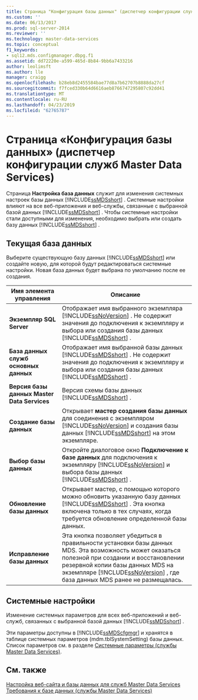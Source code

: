 ```yaml
---
title: Страница "Конфигурация базы данных" (диспетчер конфигурации служб Master Data Services) | Документы Майкрософт
ms.custom: ''
ms.date: 06/13/2017
ms.prod: sql-server-2014
ms.reviewer: ''
ms.technology: master-data-services
ms.topic: conceptual
f1_keywords:
- sql12.mds.configmanager.dbpg.f1
ms.assetid: dd72220e-a599-465d-8b84-9bb6a7433216
author: leolimsft
ms.author: lle
manager: craigg
ms.openlocfilehash: b28eb8d2455584bae77d8a7b62707b8888da27cf
ms.sourcegitcommit: f7fced330b64d6616aeb8766747295807c92dd41
ms.translationtype: MT
ms.contentlocale: ru-RU
ms.lasthandoff: 04/23/2019
ms.locfileid: "62765787"
---
```

# <a name="database-configuration-page-master-data-services-configuration-manager"></a>Страница «Конфигурация базы данных» (диспетчер конфигурации служб Master Data Services)
  Страница **Настройка база данных** служит для изменения системных настроек базы данных [!INCLUDE[ssMDSshort](../includes/ssmdsshort-md.md)] . Системные настройки влияют на все веб-приложения и веб-службы, связанные с выбранной базой данных [!INCLUDE[ssMDSshort](../includes/ssmdsshort-md.md)] . Чтобы системные настройки стали доступными для изменения, необходимо выбрать или создать базу данных [!INCLUDE[ssMDSshort](../includes/ssmdsshort-md.md)] .  
  
## <a name="current-database"></a>Текущая база данных  
 Выберите существующую базу данных [!INCLUDE[ssMDSshort](../includes/ssmdsshort-md.md)] или создайте новую, для которой будут редактироваться системные настройки. Новая база данных будет выбрана по умолчанию после ее создания.  
  
|Имя элемента управления|Описание|  
|------------------|-----------------|  
|**Экземпляр SQL Server**|Отображает имя выбранного экземпляра [!INCLUDE[ssNoVersion](../includes/ssnoversion-md.md)] . Не содержит значения до подключения к экземпляру и выбора или создания базы данных [!INCLUDE[ssMDSshort](../includes/ssmdsshort-md.md)] .|  
|**База данных служб основных данных**|Отображает имя выбранной базы данных [!INCLUDE[ssMDSshort](../includes/ssmdsshort-md.md)] . Не содержит значения до подключения к экземпляру и выбора или создания базы данных [!INCLUDE[ssMDSshort](../includes/ssmdsshort-md.md)] .|  
|**Версия базы данных Master Data Services**|Версия схемы базы данных [!INCLUDE[ssMDSshort](../includes/ssmdsshort-md.md)] .|  
|**Создание базы данных**|Открывает **мастер создания базы данных** для соединения с экземпляром [!INCLUDE[ssNoVersion](../includes/ssnoversion-md.md)] и создания базы данных [!INCLUDE[ssMDSshort](../includes/ssmdsshort-md.md)] на этом экземпляре.|  
|**Выбор базы данных**|Откройте диалоговое окно **Подключение к базе данных** для подключения к экземпляру [!INCLUDE[ssNoVersion](../includes/ssnoversion-md.md)] и выбора базы данных [!INCLUDE[ssMDSshort](../includes/ssmdsshort-md.md)] .|  
|**Обновление базы данных**|Открывает мастер, с помощью которого можно обновить указанную базу данных [!INCLUDE[ssMDSshort](../includes/ssmdsshort-md.md)] . Эта кнопка включена только в тех случаях, когда требуется обновление определенной базы данных.|  
|**Исправление базы данных**|Эта кнопка позволяет убедиться в правильности установки базы данных MDS. Эта возможность может оказаться полезной при создании и восстановлении резервной копии базы данных MDS на экземпляре [!INCLUDE[ssNoVersion](../includes/ssnoversion-md.md)] , где база данных MDS ранее не размещалась.|  
  
## <a name="system-settings"></a>Системные настройки  
 Изменение системных параметров для всех веб-приложений и веб-служб, связанных с выбранной базой данных [!INCLUDE[ssMDSshort](../includes/ssmdsshort-md.md)] .  
  
 Эти параметры доступны в [!INCLUDE[ssMDScfgmgr](../includes/ssmdscfgmgr-md.md)] и хранятся в таблице системных параметров (mdm.tblSystemSetting) базы данных. Список параметров см. в разделе [Системные параметры (службы Master Data Services)](system-settings-master-data-services.md).  
  
## <a name="see-also"></a>См. также  
 [Настройка веб-сайта и базы данных для служб Master Data Services](../../2014/master-data-services/set-up-the-database-and-website-for-master-data-services.md)   
 [Требования к базе данных (службы Master Data Services)](install-windows/database-requirements-master-data-services.md)  
  
  
